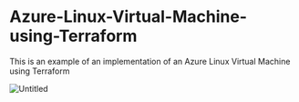 # Azure-Linux-Virtual-Machine-using-Terraform
This is an example of an implementation of an Azure Linux Virtual Machine using Terraform

![Untitled](https://user-images.githubusercontent.com/87040483/158883940-c2472404-4537-4777-9558-21df7db08782.png)
